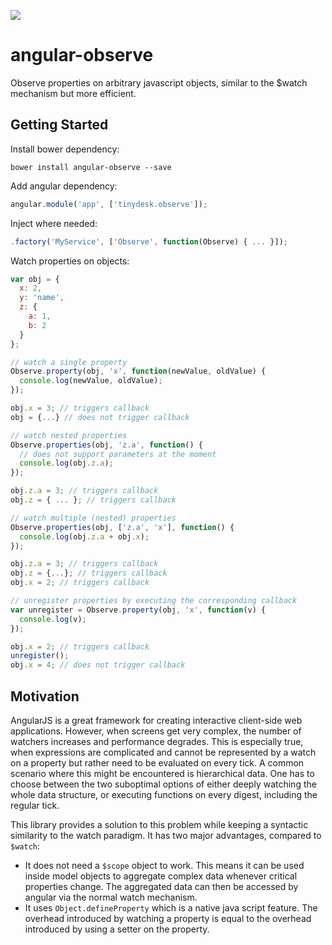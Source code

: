 ![](https://badge-size.herokuapp.com/tinydesk/angular-observe/master/dist/angular-observe.min.js.svg?compression=gzip&label=minified)

# angular-observe

Observe properties on arbitrary javascript objects, similar to the $watch mechanism but more efficient.

## Getting Started

Install bower dependency:
```
bower install angular-observe --save
```

Add angular dependency:
```javascript
angular.module('app', ['tinydesk.observe']);
```

Inject where needed:
```javascript
.factory('MyService', ['Observe', function(Observe) { ... }]);
```

Watch properties on objects:
```javascript
var obj = {
  x: 2,
  y: 'name',
  z: {
    a: 1,
    b: 2
  }
};

// watch a single property
Observe.property(obj, 'x', function(newValue, oldValue) {
  console.log(newValue, oldValue);
});

obj.x = 3; // triggers callback
obj = {...} // does not trigger callback

// watch nested properties
Observe.properties(obj, 'z.a', function() {
  // does not support parameters at the moment
  console.log(obj.z.a);
});

obj.z.a = 3; // triggers callback
obj.z = { ... }; // triggers callback

// watch multiple (nested) properties
Observe.properties(obj, ['z.a', 'x'], function() {
  console.log(obj.z.a + obj.x);
});

obj.z.a = 3; // triggers callback
obj.z = {...}; // triggers callback
obj.x = 2; // triggers callback

// unregister properties by executing the corresponding callback
var unregister = Observe.property(obj, 'x', function(v) {
  console.log(v);
});

obj.x = 2; // triggers callback
unregister();
obj.x = 4; // does not trigger callback

```

## Motivation

AngularJS is a great framework for creating interactive client-side web applications. However, when screens get very complex, the number of watchers increases and performance degrades. This is especially true, when expressions are complicated and cannot be represented by a watch on a property but rather need to be evaluated on every tick. A common scenario where this might be encountered is hierarchical data. One has to choose between the two suboptimal options of either deeply watching the whole data structure, or executing functions on every digest, including the regular tick.

This library provides a solution to this problem while keeping a syntactic similarity to the watch paradigm. It has two major advantages, compared to `$watch`:

- It does not need a `$scope` object to work. This means it can be used inside model objects to aggregate complex data whenever critical properties change. The aggregated data can then be accessed by angular via the normal watch mechanism.
- It uses `Object.defineProperty` which is a native java script feature. The overhead introduced by watching a property is equal to the overhead introduced by using a setter on the property.
